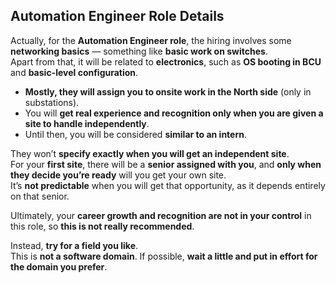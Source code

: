 ## Automation Engineer Role Details

Actually, for the **Automation Engineer role**, the hiring involves some **networking basics** — something like **basic work on switches**.  
Apart from that, it will be related to **electronics**, such as **OS booting in BCU** and **basic-level configuration**.

- **Mostly, they will assign you to onsite work in the North side** (only in substations).  
- You will **get real experience and recognition only when you are given a site to handle independently**.  
- Until then, you will be considered **similar to an intern**.

They won’t **specify exactly when you will get an independent site**.  
For your **first site**, there will be a **senior assigned with you**, and **only when they decide you’re ready** will you get your own site.  
It’s **not predictable** when you will get that opportunity, as it depends entirely on that senior.

Ultimately, your **career growth and recognition are not in your control** in this role, so **this is not really recommended**.

Instead, **try for a field you like**.  
This is **not a software domain**. If possible, **wait a little and put in effort for the domain you prefer**.
